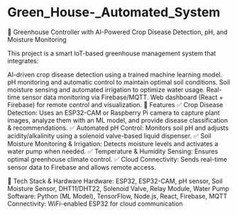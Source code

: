 # Green_House-_Automated_System
🌱 Greenhouse Controller with AI-Powered Crop Disease Detection, pH, and Moisture Monitoring


This project is a smart IoT-based greenhouse management system that integrates:

AI-driven crop disease detection using a trained machine learning model.
pH monitoring and automatic control to maintain optimal soil conditions.
Soil moisture sensing and automated irrigation to optimize water usage.
Real-time sensor data monitoring via Firebase/MQTT.
Web dashboard (React + Firebase) for remote control and visualization.
🚀 Features
✅ Crop Disease Detection: Uses an ESP32-CAM or Raspberry Pi camera to capture plant images, analyze them with an ML model, and provide disease classification & recommendations.
✅ Automated pH Control: Monitors soil pH and adjusts acidity/alkalinity using a solenoid valve-based liquid dispenser.
✅ Soil Moisture Monitoring & Irrigation: Detects moisture levels and activates a water pump when needed.
✅ Temperature & Humidity Sensing: Ensures optimal greenhouse climate control.
✅ Cloud Connectivity: Sends real-time sensor data to Firebase and allows remote access.

🔧 Tech Stack & Hardware
Hardware: ESP32, ESP32-CAM, pH sensor, Soil Moisture Sensor, DHT11/DHT22, Solenoid Valve, Relay Module, Water Pump
Software: Python (ML Model), TensorFlow, Node.js, React, Firebase, MQTT
Connectivity: WiFi-enabled ESP32 for cloud communication
